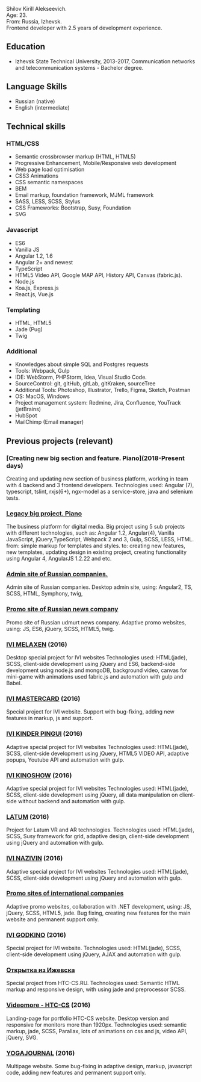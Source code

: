 Shilov Kirill Alekseevich.  
Age: 23.  
From: Russia, Izhevsk.  
Frontend developer with 2.5 years of development experience.  

## Education

* Izhevsk State Technical University, 2013-2017, Communication networks and telecommunication systems - Bachelor degree.

## Language Skills

* Russian (native)
* English (intermediate) 

## Technical skills

### HTML/CSS

* Semantic crossbrowser markup (HTML, HTML5)
* Progressive Enhancement, Mobile/Responsive web development
* Web page load optimisation
* CSS3 Animations
* CSS semantic namespaces
* BEM
* Email markup, foundation framework, MJML framework
* SASS, LESS, SCSS, Stylus
* CSS Frameworks: Bootstrap, Susy, Foundation
* SVG

### Javascript 

* ES6
* Vanilla JS
* Angular 1.2, 1.6
* Angular 2+ and newest
* TypeScript
* HTML5 Video API, Google MAP API, History API, Canvas (fabric.js).
* Node.js
* Koa.js, Express.js
* React.js, Vue.js


### Templating

* HTML, HTML5
* Jade (Pug)
* Twig

### Additional
* Knowledges about simple SQL and Postgres requests
* Tools: Webpack, Gulp
* IDE: WebStorm, PHPStorm, Idea, Visual Studio Code.
* SourceControl: git, gitHub, gitLab, gitKraken, sourceTree
* Additional Tools: Photoshop, Illustrator, Trello, Figma, Sketch, Postman
* OS: MacOS, Windows
* Project management system: Redmine, Jira, Confluence, YouTrack (jetBrains)
* HubSpot
* MailChimp (Email manager)

## Previous projects (relevant)

### [Creating new big section and feature. Piano](2018-Present days)
Creating and updating new section of business platform, working in team with 4 backend and 3 frontend developers.
Technologies used: Angular (7), typescript, tslint, rxjs(6+), ngx-model as a service-store, java and selenium tests.


### [Legacy big project. Piano](2017)
The business platform for digital media.
Big project using 5 sub projects with different technologies, such as: Angular 1.2, Angular(4), Vanilla JavaScript, jQuery,TypeScript, Webpack 2 and 3, Gulp, SCSS, LESS, HTML.
from: simple markup for templates and styles.
to: creating new features, new templates, updating design in existing project, creating functionality using Angular 4, AngularJS 1.2.22 and etc.

### [Admin site of Russian companies.](2016-2017)
Admin site of Russian companies.
Desktop admin site, using: Angular2, TS, SCSS, HTML, Symphony, twig,

### [Promo site of Russian news company](2016)
Promo site of Russian udmurt news company.
Adaptive promo websites, using: JS, ES6, jQuery, SCSS, HTML5, twig.

### [IVI MELAXEN](http://melaxen.ivi.ru/) (2016)
Desktop special project for IVI websites
Technologies used: HTML(jade), SСSS, client-side development using jQuery and ES6, backend-side development using node.js and mongoDB, background video, canvas for mini-game with animations used fabric.js and automation with gulp and Babel. 

### [IVI MASTERCARD](https://priceless.ivi.ru/) (2016)
Special project for IVI website.
Support with bug-fixing, adding new features in markup, js and support. 

### [IVI KINDER PINGUI](http://kinder.ivi.ru/) (2016)
Adaptive special project for IVI websites
Technologies used: HTML(jade), SСSS, client-side development using jQuery, HTML5 VIDEO API, adaptive popups, Youtube API and automation with gulp. 

### [IVI KINOSHOW](http://kinoshow.ivi.ru/) (2016)
Adaptive special project for IVI websites
Technologies used: HTML(jade), SСSS, client-side development using jQuery, all data manipulation on client-side without backend and automation with gulp. 

### [LATUM](http://latum.pro/) (2016)
Project for Latum VR and AR technologies.
Technologies used: HTML(jade), SСSS, Susy framework for grid, adaptive design, client-side development using jQuery and automation with gulp. 

### [IVI NAZIVIN](http://nazivin.ivi.ru/) (2016)
Adaptive special project for IVI websites
Technologies used: HTML(jade), SСSS, client-side development using jQuery and automation with gulp. 

### [Promo sites of international companies](2016)
Adaptive promo websites, collaboration with .NET development, using: JS, jQuery, SCSS, HTML5, jade.
Bug fixing, creating new features for the main website and permanent support only.

### [IVI GODKINO](http://godkino.ivi.ru/) (2016)
Special project for IVI website.
Technologies used: HTML(jade), SСSS, client-side development using jQuery, AJAX and automation with gulp.

### [Открытка из Ижевска](http://открыткаизижевска.рф/)
Special project from HTC-CS.RU. 
Technologies used: Semantic HTML markup and responsive design, with using jade and preprocessor SCSS.
 
### [Videomore - HTC-CS](http://www.htc-cs.ru/portfolio/videomore-phone/) (2016)
Landing-page for portfolio HTC-CS website. Desktop version and responsive for monitors more than 1920px.
Technologies used: semantic markup, jade, SCSS, Parallax, lots of animations on css and js, video API, jQuery, SVG.

### [YOGAJOURNAL](http://yogajournal.ru/) (2016)
Multipage website.
Some bug-fixing in adaptive design, markup, javascript code, adding new features and permanent support only. 
